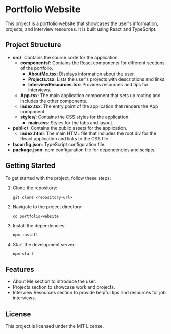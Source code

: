 # Portfolio Website

This project is a portfolio website that showcases the user's information, projects, and interview resources. It is built using React and TypeScript.

## Project Structure

- **src/**: Contains the source code for the application.
  - **components/**: Contains the React components for different sections of the portfolio.
    - **AboutMe.tsx**: Displays information about the user.
    - **Projects.tsx**: Lists the user's projects with descriptions and links.
    - **InterviewResources.tsx**: Provides resources and tips for interviews.
  - **App.tsx**: The main application component that sets up routing and includes the other components.
  - **index.tsx**: The entry point of the application that renders the App component.
  - **styles/**: Contains the CSS styles for the application.
    - **main.css**: Styles for the tabs and layout.
- **public/**: Contains the public assets for the application.
  - **index.html**: The main HTML file that includes the root div for the React application and links to the CSS file.
- **tsconfig.json**: TypeScript configuration file.
- **package.json**: npm configuration file for dependencies and scripts.

## Getting Started

To get started with the project, follow these steps:

1. Clone the repository:
   ```
   git clone <repository-url>
   ```

2. Navigate to the project directory:
   ```
   cd portfolio-website
   ```

3. Install the dependencies:
   ```
   npm install
   ```

4. Start the development server:
   ```
   npm start
   ```

## Features

- About Me section to introduce the user.
- Projects section to showcase work and projects.
- Interview Resources section to provide helpful tips and resources for job interviews.

## License

This project is licensed under the MIT License.